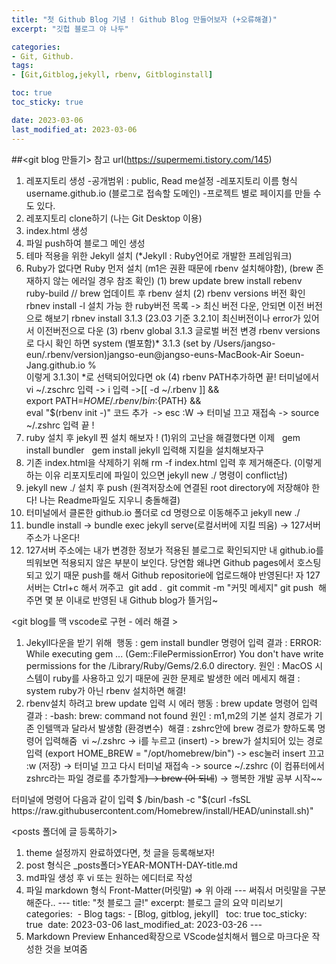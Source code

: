 ```yaml
---
title: "첫 Github Blog 기념 ! Github Blog 만들어보자 (+오류해결)"
excerpt: "깃헙 블로그 야 나두"

categories: 
- Git, Github.
tags:
- [Git,Gitblog,jekyll, rbenv, Gitbloginstall]

toc: true
toc_sticky: true

date: 2023-03-06
last_modified_at: 2023-03-06
---
```

##<git blog 만들기>
참고 url(https://supermemi.tistory.com/145)
1. 레포지토리 생성 -공개범위 : public, Read me설정 -레포지토리 이름 형식 username.github.io (블로그로 접속할 도메인) -프로젝트 별로 페이지를 만들 수도 있다. 
2. 레포지토리 clone하기 (나는 Git Desktop 이용)
3. index.html 생성
4. 파일 push하여 블로그 메인 생성
5. 테마 적용을 위한 Jekyll 설치 (*Jekyll : Ruby언어로 개발한 프레임워크) 
6. Ruby가 없다면 Ruby 먼저 설치 (m1은 권환 때문에 rbenv 설치해야함), (brew 존재하지 않는 에러일 경우 참조 확인)
(1) brew update
    brew install rebenv ruby-build  // brew 업데이트 후 rbenv 설치
(2) rbenv versions 버전 확인
rbnev install -l 설치 가능 한 ruby버전 목록 -> 최신 버전 다운, 안되면 이전 버전으로 해보기
rbnev install 3.1.3 (23.03 기준 3.2.1이 최신버전이나 error가 있어서 이전버전으로 다운 (3) rbenv global 3.1.3 글로벌 버전 변경
rbenv versions로 다시 확인 하면
system
(별포함)* 3.1.3 (set by /Users/jangso-eun/.rbenv/version)jangso-eun@jangso-euns-MacBook-Air Soeun-Jang.github.io %  
이렇게 3.1.3이 *로 선택되어있다면 ok
(4) rbenv PATH추가하면 끝!
터미널에서
vi ~/.zschrc 입력 -> i 입력
->[[ -d ~/.rbenv  ]] && \
           export PATH=${HOME}/.rbenv/bin:${PATH} && \
           eval "$(rbenv init -)" 코드 추가        -> esc :W -> 터미널 끄고 재접속 -> source ~/.zshrc 입력  끝 !
7. ruby 설치 후 jekyll 찐 설치 해보자 ! (1)위의 고난을 해결했다면 이제   gem install bundler   gem install jekyll 입력해 지킬을 설치해보자구
8. 기존 index.html을 삭제하기 위해 rm -f index.html 입력 후 제거해준다. (이렇게 하는 이유 리포지토리에 파일이 있으면 jekyll new ./ 명령이 conflict남)
9. jekyll new ./ 설치 후 push (원격저장소에 연결된 root directory에 저장해야 한다! 나는 Readme파일도 지우니 충돌해결) 
10. 터미널에서 클론한 github.io  폴더로 cd 명령으로 이동해주고 jekyll new ./
11. bundle install -> bundle exec jekyll serve(로컬서버에 지킬 띄움) -> 127서버주소가 나온다!
12. 127서버 주소에는 내가 변경한 정보가 적용된 블로그로 확인되지만 내 github.io를 띄워보면 적용되지 않은 부분이 보인다. 당연함 왜냐면 Github pages에서 호스팅 되고 있기 때문 push를 해서 Github repositorie에 업로드해야 반영된다! 자 127 서버는 Ctrl+c 해서 꺼주고  git add .  git commit -m "커밋 메세지" git push  해주면 몇 분 이내로 반영된 내 Github blog가 뜰거임~ 

<git blog를 맥 vscode로 구현 - 에러 해결 >
1. Jekyll다운을 받기 위해   행동 : gem install bundler 명령어 입력 결과 : ERROR:  While executing gem ... (Gem::FilePermissionError) You don't have write permissions for the /Library/Ruby/Gems/2.6.0 directory. 원인 : MacOS 시스템이 ruby를 사용하고 있기 때문에 권한 문제로 발생한 에러 메세지 해결 : system ruby가 아닌 rbenv 설치하면 해결! 
2. rbenv설치 하려고 brew update 입력 시 에러 행동 : brew update 명령어 입력 결과 : -bash: brew: command not found 원인 : m1,m2의 기본 설치 경로가 기존 인텔맥과 달라서 발생함 (환경변수)  해결 : zshrc안에 brew 경로가 향하도록 명령어 입력해줌          vi ~/.zshrc -> i를 누르고 (insert) -> brew가 설치되어 있는 경로 입력 (export HOME_BREW = "/opt/homebrew/bin") -> esc눌러 insert 끄고 :w (저장) -> 터미널 끄고 다시 터미널 재접속 -> source ~/.zshrc (이 컴퓨터에서 zshrc라는 파일 경로를 추가할게~~) -> brew (어 되네~~) -> 행복한 개발 공부 시작~~


<Homebrew delete>
터미널에 명령어 다음과 같이 입력
$ /bin/bash -c "$(curl -fsSL https://raw.githubusercontent.com/Homebrew/install/HEAD/uninstall.sh)"


<posts 폴더에 글 등록하기>
1. theme 설정까지 완료하였다면, 첫 글을 등록해보자!
2. post 형식은 _posts폴더>YEAR-MONTH-DAY-title.md 
3. md파일 생성 후 vi 또는 원하는 에디터로 작성
4. 파일 markdown 형식 Front-Matter(머릿말) => 위 아래 --- 써줘서 머릿말을 구분해준다.. --- title: "첫 블로그 글!" excerpt: 블로그 글의 요약 미리보기  categories:  - Blog tags: - [Blog, gitblog, jekyll]   toc: true toc_sticky: true  date: 2023-03-06 last_modified_at: 2023-03-26 --- 
5. Markdown Preview Enhanced확장으로 VScode설치해서 웹으로 마크다운 작성한 것을 보여줌 
